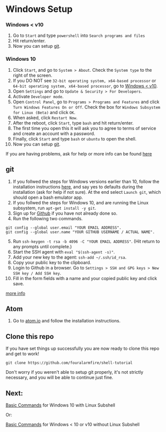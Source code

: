 # Windows Setup

### Windows < v10
1. Go to `Start` and type `powershell` into `Search programs and files`
2. Hit return/enter.
3. Now you can setup [git](https://github.com/fouralarmfire/shell-tutorial/blob/master/windows/setup.md#git).

### Windows 10
1. Click `Start`, and go to `System > About`. Check the `System type` to the right of the screen.
2. If you DO NOT see `32-bit operating system, x64-based processor` or `64-bit operating system, x64-based processor`,
go to [Windows < v10](https://github.com/fouralarmfire/shell-tutorial/blob/master/windows/setup.md#windows--v10).
3. Open `Settings` and go to `Update & Security > For Developers`.
4. Activate `Developer mode`.
5. Open `Control Panel`, go to `Programs > Programs and Features` and click `Turn Windows Features On or Off`.
Check the box for `Windows Subsystem for Linux (Beta)` and click `OK`.
6. When asked, click `Restart Now`.
7. After the reboot, click `Start`, type `bash` and hit return/enter.
8. The first time you open this it will ask you to agree to terms of service and create an account with a password.
9. Finally, click `Start` and type `bash` or `ubuntu` to open the shell.
3. Now you can setup [git](https://github.com/fouralarmfire/shell-tutorial/blob/master/windows/setup.md#git).

If you are having problems, ask for help or more info can be found [here](http://www.howtogeek.com/249966/how-to-install-and-use-the-linux-bash-shell-on-windows-10/)

## git
1. If you follwed the steps for Windows versions earlier than 10, follow the installation instructions [here](https://git-for-windows.github.io/),
and say yes to defaults during the installation (ask for help if not sure). At the end select `Launch git`, which should open a bash emulator app.
2. If you follwed the steps for Windows 10, and are running the Linux subsystem, run `apt-get install -y git`.
3. Sign up for [Github](https://github.com/) if you have not already done so.
4. Run the following two commands.
```
git config --global user.email "YOUR EMAIL ADDRESS".
git config --global user.name "YOUR GITHUB USERNAME / ACTUAL NAME".
```
5. Run `ssh-keygen -t rsa -b 4096 -C "YOUR EMAIL ADDRESS"`. (Hit return to any prompts until complete.)
6. Start the SSH agent with `eval "$(ssh-agent -s)"`.
7. Add your new key to the agent: `ssh-add ~/.ssh/id_rsa`.
8. Copy your public key to the clipboard.
9. Login to Github in a browser. Go to `Settings > SSH and GPG keys > New SSH key / Add SSH key`.
10. Fill in the form fields with a name and your copied public key and click save.


[more info](http://guides.beanstalkapp.com/version-control/git-on-windows.html)

## Atom
1. Go to [atom.io](https://atom.io/) and follow the installation instructions.

## Clone this repo
If you have set things up successfully you are now ready to clone this repo and get to work!
```
git clone https://github.com/fouralarmfire/shell-tutorial
```
Don't worry if you weren't able to setup git properly, it's not strictly necessary, and you will
be able to continue just fine.

## Next:
[Basic Commands](https://github.com/fouralarmfire/shell-tutorial/blob/master/osx_and_linux/basics.md) for Windows 10 with Linux Subshell

Or:

[Basic Commands](https://github.com/fouralarmfire/shell-tutorial/blob/master/windows/basics.md) for Windows < 10 or v10 without Linux Subshell
